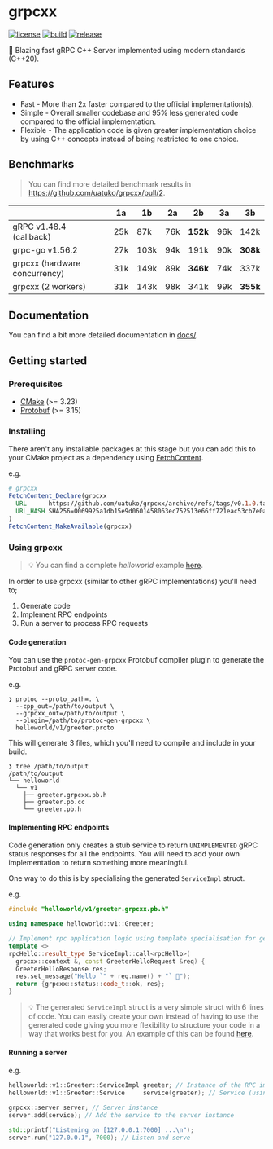 # grpcxx

[![license](https://img.shields.io/badge/license-MIT-green)](https://raw.githubusercontent.com/uatuko/grpcxx/main/LICENSE)
[![build](https://github.com/uatuko/grpcxx/actions/workflows/build.yaml/badge.svg?branch=main)](https://github.com/uatuko/grpcxx/actions/workflows/build.yaml)
[![release](https://img.shields.io/github/v/release/uatuko/grpcxx)](https://github.com/uatuko/grpcxx/releases)

🚀 Blazing fast gRPC C++ Server implemented using modern standards (C++20).

## Features

* Fast - More than 2x faster compared to the official implementation(s).
* Simple - Overall smaller codebase and 95% less generated code compared to the official implementation.
* Flexible - The application code is given greater implementation choice by using C++ concepts instead of being restricted to one choice.


## Benchmarks

> You can find more detailed benchmark results in https://github.com/uatuko/grpcxx/pull/2.

|                               | 1a  | 1b   | 2a  | 2b   | 3a   | 3b   |
| ----------------------------- | --- | ---- | --- | ---- | ---- | ---- |
| gRPC v1.48.4 (callback)       | 25k | 87k  | 76k | **152k** | 96k  | 142k |
| grpc-go v1.56.2               | 27k | 103k | 94k | 191k | 90k  | **308k** |
| grpcxx (hardware concurrency) | 31k | 149k | 89k | **346k** | 74k  | 337k |
| grpcxx (2 workers)            | 31k | 143k | 98k | 341k | 99k  | **355k** |


## Documentation

You can find a bit more detailed documentation in [docs/](docs/README.md).


## Getting started

### Prerequisites

* [CMake](https://cmake.org) (>= 3.23)
* [Protobuf](https://protobuf.dev) (>= 3.15)

### Installing

There aren't any installable packages at this stage but you can add this to your CMake project as a dependency using
[FetchContent](https://cmake.org/cmake/help/latest/module/FetchContent.html).

e.g.
```cmake
# grpcxx
FetchContent_Declare(grpcxx
  URL      https://github.com/uatuko/grpcxx/archive/refs/tags/v0.1.0.tar.gz
  URL_HASH SHA256=0069925a1db15e9d0601458063ec752513e66ff721eac53cb7e0a1b9f780b0db
)
FetchContent_MakeAvailable(grpcxx)
```

### Using grpcxx

> 💡 You can find a complete _helloworld_ example [here](https://github.com/uatuko/grpcxx/tree/main/examples/helloworld).

In order to use grpcxx (similar to other gRPC implementations) you'll need to;

1. Generate code
2. Implement RPC endpoints
3. Run a server to process RPC requests

#### Code generation

You can use the `protoc-gen-grpcxx` Protobuf compiler plugin to generate the Protobuf and gRPC server code.

e.g.
```
❯ protoc --proto_path=. \
  --cpp_out=/path/to/output \
  --grpcxx_out=/path/to/output \
  --plugin=/path/to/protoc-gen-grpcxx \
  helloworld/v1/greeter.proto
```

This will generate 3 files, which you'll need to compile and include in your build.
```
❯ tree /path/to/output
/path/to/output
└── helloworld
  └── v1
    ├── greeter.grpcxx.pb.h
    ├── greeter.pb.cc
    └── greeter.pb.h
```

#### Implementing RPC endpoints

Code generation only creates a stub service to return `UNIMPLEMENTED` gRPC status responses for all the endpoints. You
will need to add your own implementation to return something more meaningful.

One way to do this is by specialising the generated `ServiceImpl` struct.

e.g.
```cpp
#include "helloworld/v1/greeter.grpcxx.pb.h"

using namespace helloworld::v1::Greeter;

// Implement rpc application logic using template specialisation for generated `ServiceImpl` struct
template <>
rpcHello::result_type ServiceImpl::call<rpcHello>(
  grpcxx::context &, const GreeterHelloRequest &req) {
  GreeterHelloResponse res;
  res.set_message("Hello `" + req.name() + "` 👋");
  return {grpcxx::status::code_t::ok, res};
}
```

> 💡 The generated `ServiceImpl` struct is a very simple struct with 6 lines of code. You can easily create your own
instead of having to use the generated code giving you more flexibility to structure your code in a way that works best
for you. An example of this can be found [here](https://github.com/uatuko/grpcxx/blob/c6934c3223a76f50439bb1dda98aa25482829b95/examples/helloworld/main.cpp#L19).

#### Running a server

e.g.
```cpp
helloworld::v1::Greeter::ServiceImpl greeter; // Instance of the RPC implementation
helloworld::v1::Greeter::Service     service(greeter); // Service (using the RPC implementation)

grpcxx::server server; // Server instance
server.add(service); // Add the service to the server instance

std::printf("Listening on [127.0.0.1:7000] ...\n");
server.run("127.0.0.1", 7000); // Listen and serve
```
